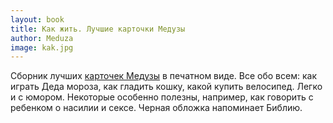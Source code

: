 ```yaml
---
layout: book
title: Как жить. Лучшие карточки Медузы
author: Meduza
image: kak.jpg
---
```


Сборник лучших [карточек Медузы](https://meduza.io/razbor) в печатном виде. Все
обо всем: как играть Деда мороза, как гладить кошку, какой купить
велосипед. Легко и с юмором. Некоторые особенно полезны, например, как говорить
с ребенком о насилии и сексе. Черная обложка напоминает Библию.
